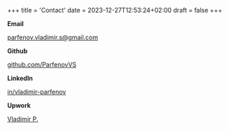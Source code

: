 +++
title = 'Contact'
date = 2023-12-27T12:53:24+02:00
draft = false
+++

**Email**

[parfenov.vladimir.s@gmail.com](mailto:parfenov.vladimir.s@gmail.com)

**Github**

[github.com/ParfenovVS](https://github.com/ParfenovVS)

**LinkedIn**

[in/vladimir-parfenov](https://www.linkedin.com/in/vladimir-parfenov/)

**Upwork**

[Vladimir P.](https://www.upwork.com/freelancers/~0131843df76bba9798)

<!-- **Facebook** -->

<!-- [vladimirparf](https://www.facebook.com/vladimirparf) -->

<!-- **Twitter** -->

<!-- [@Vladimir_Parf](https://twitter.com/Vladimir_Parf) -->